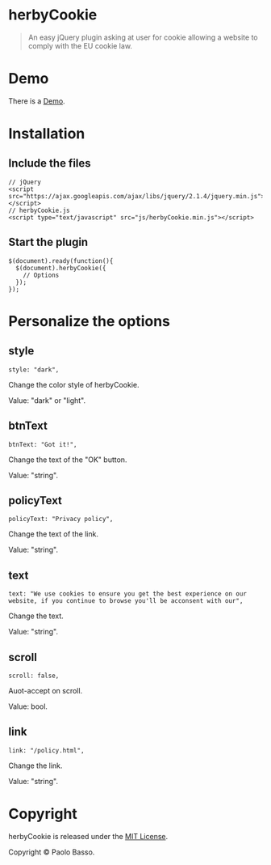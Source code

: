 herbyCookie
=====

 > An easy jQuery plugin asking at user for cookie allowing a website to comply with the EU cookie law.
 
Demo
====

There is a [Demo](http://paolobasso99.github.io/herbyCookie/).

Installation
====

Include the files
----

    // jQuery
    <script src="https://ajax.googleapis.com/ajax/libs/jquery/2.1.4/jquery.min.js"></script>
    // herbyCookie.js
    <script type="text/javascript" src="js/herbyCookie.min.js"></script>

Start the plugin
----

    $(document).ready(function(){
      $(document).herbyCookie({
        // Options
      });
    });

Personalize the options
====

style
----

    style: "dark",

Change the color style of herbyCookie.

Value: "dark" or "light".

btnText
----

    btnText: "Got it!",

Change the text of the "OK" button.

Value: "string".

policyText
----

    policyText: "Privacy policy",

Change the text of the link.

Value: "string".

text
----

    text: "We use cookies to ensure you get the best experience on our website, if you continue to browse you'll be acconsent with our",

Change the text.

Value: "string".

scroll
----

    scroll: false,

Auot-accept on scroll.

Value: bool.

link
----

    link: "/policy.html",

Change the link.

Value: "string".


Copyright
====

herbyCookie is released under the [MIT License](https://opensource.org/licenses/MIT).

Copyright © Paolo Basso.
